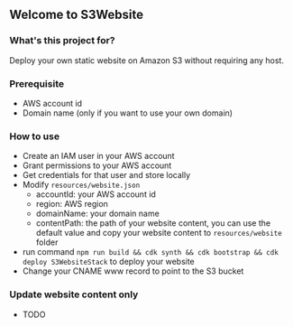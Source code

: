 ## Welcome to S3Website

### What's this project for?

Deploy your own static website on Amazon S3 without requiring any host.

### Prerequisite
- AWS account id 
- Domain name (only if you want to use your own domain)

### How to use
- Create an IAM user in your AWS account
- Grant permissions to your AWS account
- Get credentials for that user and store locally
- Modify `resources/website.json`
   - accountId: your AWS account id
   - region: AWS region
   - domainName: your domain name
   - contentPath: the path of your website content, you can use the default value and copy your website content to `resources/website` folder
- run command `npm run build && cdk synth && cdk bootstrap && cdk deploy S3WebsiteStack` to deploy your website
- Change your CNAME www record to point to the S3 bucket   

### Update website content only
- TODO

